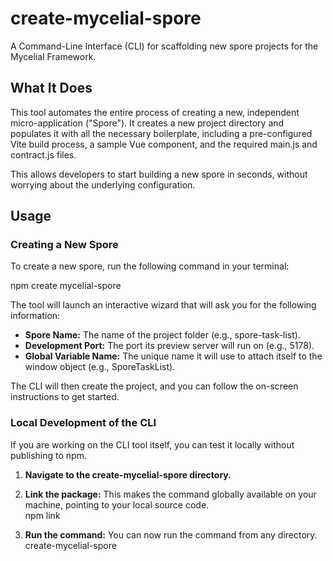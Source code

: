 # **create-mycelial-spore**

A Command-Line Interface (CLI) for scaffolding new spore projects for the Mycelial Framework.

## **What It Does**

This tool automates the entire process of creating a new, independent micro-application ("Spore"). It creates a new project directory and populates it with all the necessary boilerplate, including a pre-configured Vite build process, a sample Vue component, and the required main.js and contract.js files.

This allows developers to start building a new spore in seconds, without worrying about the underlying configuration.

## **Usage**

### **Creating a New Spore**

To create a new spore, run the following command in your terminal:

npm create mycelial-spore

The tool will launch an interactive wizard that will ask you for the following information:

* **Spore Name:** The name of the project folder (e.g., spore-task-list).  
* **Development Port:** The port its preview server will run on (e.g., 5178).  
* **Global Variable Name:** The unique name it will use to attach itself to the window object (e.g., SporeTaskList).

The CLI will then create the project, and you can follow the on-screen instructions to get started.

### **Local Development of the CLI**

If you are working on the CLI tool itself, you can test it locally without publishing to npm.

1. **Navigate to the create-mycelial-spore directory.**  
2. **Link the package:** This makes the command globally available on your machine, pointing to your local source code.  
   npm link

3. **Run the command:** You can now run the command from any directory.  
   create-mycelial-spore  
